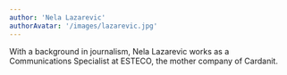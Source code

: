 ```yaml
---
author: 'Nela Lazarevic'
authorAvatar: '/images/lazarevic.jpg'
---
```

With a background in journalism, Nela Lazarevic works as a Communications Specialist at ESTECO, the mother company of Cardanit.